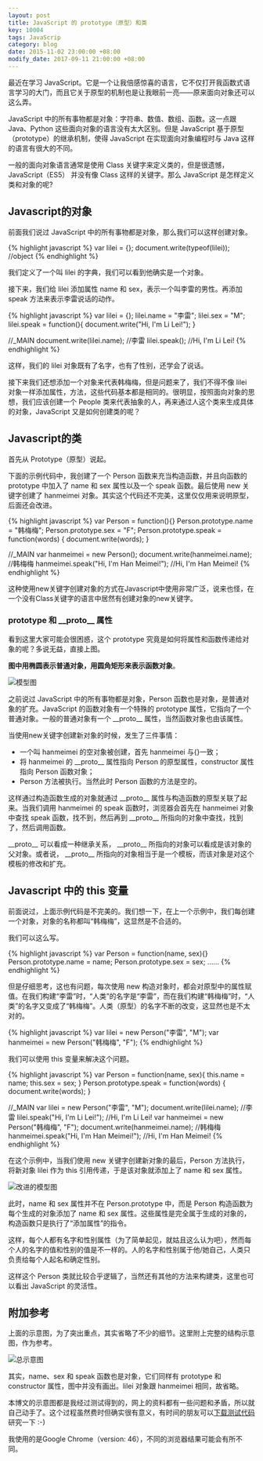 ```yaml
---
layout: post
title: JavaScript 的 prototype（原型）和类
key: 10004
tags: JavaScrip
category: blog
date: 2015-11-02 23:00:00 +08:00
modify_date: 2017-09-11 21:00:00 +08:00
---
```


最近在学习 JavaScript。它是一个让我倍感惊喜的语言，它不仅打开我函数式语言学习的大门，而且它关于原型的机制也是让我眼前一亮——原来面向对象还可以这么弄。

<!--more-->

JavaScript 中的所有事物都是对象：字符串、数值、数组、函数。这一点跟 Java、Python 这些面向对象的语言没有太大区别。但是 JavaScript 基于原型（prototype）的继承机制，使得 JavaScript 在实现面向对象编程时与 Java 这样的语言有很大的不同。

一般的面向对象语言通常是使用 Class 关键字来定义类的，但是很遗憾，JavaScript（ES5） 并没有像 Class 这样的关键字。那么 JavaScript 是怎样定义类和对象的呢?

## Javascript的对象

前面我们说过 JavaScript 中的所有事物都是对象，那么我们可以这样创建对象。

{% highlight javascript %}
var lilei = {};
document.write(typeof(lilei));    //object
{% endhighlight %}

我们定义了一个叫 lilei 的字典，我们可以看到他确实是一个对象。

接下来，我们给 lilei 添加属性 name 和 sex，表示一个叫李雷的男性。再添加 speak 方法来表示李雷说话的动作。

{% highlight javascript %}
var lilei = {};
lilei.name = "李雷";
lilei.sex = "M";
lilei.speak = function(){ document.write("Hi, I'm Li Lei!"); }

//_MAIN
document.write(lilei.name); //李雷
lilei.speak(); //Hi, I'm Li Lei!
{% endhighlight %}

这样，我们的 lilei 对象既有了名字，也有了性别，还学会了说话。

接下来我们还想添加一个对象来代表韩梅梅，但是问题来了，我们不得不像 lilei 对象一样添加属性，方法，这些代码基本都是相同的。很明显，按照面向对象的思想，我们应该创建一个 People 类来代表抽象的人，再来通过人这个类来生成具体的对象，JavaScript 又是如何创建类的呢？

## Javascript的类

首先从 Prototype（原型）说起。

下面的示例代码中，我创建了一个 Person 函数来充当构造函数，并且向函数的 prototype 中加入了 name 和 sex 属性以及一个 speak 函数。最后使用 new 关键字创建了 hanmeimei 对象。其实这个代码还不完美，这里仅仅用来说明原型，后面还会改进。

{% highlight javascript %}
var Person = function(){}
Person.prototype.name = "韩梅梅";
Person.prototype.sex = "F";
Person.prototype.speak = function(words) { document.write(words); }

//_MAIN
var hanmeimei = new Person();
document.write(hanmeimei.name); //韩梅梅
hanmeimei.speak("Hi, I'm Han Meimei!"); //Hi, I'm Han Meimei!
{% endhighlight %}

这种使用new关键字创建对象的方式在Javascript中使用非常广泛，说来也怪，在一个没有Class关键字的语言中居然有创建对象的new关键字。

### prototype 和 \_\_proto\_\_ 属性

看到这里大家可能会很困惑，这个 prototype 究竟是如何将属性和函数传递给对象的呢？多说无益，直接上图。

**图中用椭圆表示普通对象，用圆角矩形来表示函数对象**。

![模型图](http://ww2.sinaimg.cn/large/73bd9e13jw1expb5r0bn4j20eo0bedg9.jpg)

之前说过 JavaScript 中的所有事物都是对象，Person 函数也是对象，是普通对象的扩充。JavaScript 的函数对象有一个特殊的 prototype 属性，它指向了一个普通对象。一般的普通对象有一个 \_\_proto\_\_ 属性，当然函数对象也由该属性。

当使用new关键字创建新对象的时候，发生了三件事情：

- 一个叫 hanmeimei 的空对象被创建，首先 hanmeimei 与{}一致；
- 将 hanmeimei 的 \_\_proto\_\_ 属性指向 Person 的原型属性，constructor 属性指向 Person 函数对象；
- Person 方法被执行。当然此时 Person 函数的方法是空的。

这样通过构造函数生成的对象就通过 \_\_proto\_\_ 属性与构造函数的原型关联了起来。当我们调用 hanmeimei 的 speak 函数时，浏览器会首先在 hanmeimei 对象中查找 speak 函数，找不到，然后再到 \_\_proto\_\_ 所指向的对象中查找，找到了，然后调用函数。

 \_\_proto\_\_ 可以看成一种继承关系， \_\_proto\_\_ 所指向的对象可以看成是该对象的父对象。或者说， \_\_proto\_\_ 所指向的对象相当于是一个模板，而该对象是对这个模板的修改和扩充。

## Javascript 中的 this 变量

前面说过，上面示例代码是不完美的。我们想一下，在上一个示例中，我们每创建一个对象，对象的名称都叫“韩梅梅”，这显然是不合适的。

我们可以这么写。

{% highlight javascript %}
var Person = function(name, sex){}
Person.prototype.name = name;
Person.prototype.sex = sex;
……
{% endhighlight %}

但是仔细思考，这也有问题，每次使用 new 构造对象时，都会对原型中的属性赋值。在我们构建“李雷”时，“人类”的名字是“李雷”，而在我们构建“韩梅梅”时，“人类”的名字又变成了“韩梅梅”。人类（原型）的名字不断的改变，这显然也是不太对的。

{% highlight javascript %}
var lilei = new Person("李雷", "M");
var hanmeimei = new Person("韩梅梅", "F");
{% endhighlight %}

我们可以使用 this 变量来解决这个问题。

{% highlight javascript %}
var Person = function(name, sex){
    this.name = name;
    this.sex = sex;
}
Person.prototype.speak = function(words) { document.write(words); }

//_MAIN
var lilei = new Person("李雷", "M");
document.write(lilei.name); //李雷
lilei.speak("Hi, I'm Li Lei!"); //Hi, I'm Li Lei!
var hanmeimei = new Person("韩梅梅", "F");
document.write(hanmeimei.name); //韩梅梅
hanmeimei.speak("Hi, I'm Han Meimei!"); //Hi, I'm Han Meimei!
{% endhighlight %}


在这个示例中，当我们使用 new 关键字创建新对象的最后，Person 方法执行，将新对象 lilei 作为 this 引用传递，于是该对象就添加上了 name 和 sex 属性。

![改进的模型图](http://ww2.sinaimg.cn/large/73bd9e13jw1expb5qrg0ej20df0c7t95.jpg)

此时，name 和 sex 属性并不在 Person.prototype 中，而是 Person 构造函数为每个生成的对象添加了 name 和 sex 属性。这些属性是完全属于生成的对象的，构造函数只是执行了“添加属性”的指令。

这样，每个人都有名字和性别属性（为了简单起见，就姑且这么认为吧），然而每个人的名字的值和性别的值是不一样的。人的名字和性别属于他/她自己，人类只负责给每个人起名和确定性别。

这样这个 Person 类就比较合乎逻辑了，当然还有其他的方法来构建类，这里也可以看出 JavaScript 的灵活性。

## 附加参考

上面的示意图，为了突出重点，其实省略了不少的细节。这里附上完整的结构示意图，作为参考。

![总示意图](http://ww1.sinaimg.cn/large/73bd9e13jw1expb5rhnvgj20j00n93zx.jpg)

其实，name、sex 和 speak 函数也是对象，它们同样有 prototype 和 constructor 属性，图中并没有画出。lilei 对象跟 hanmeimei 相同，故省略。

本博文的示意图都是我经过测试得到的，网上的资料都有一些问题和矛盾，所以就自己动手了。这个过程虽然费时但确实很有意义，有时间的朋友可以[下载测试代码](https://github.com/kitian616/practice_workspace/blob/master/javascript/js/proto_test.js)研究一下 :-)

我使用的是Google Chrome（version: 46），不同的浏览器结果可能会有所不同。